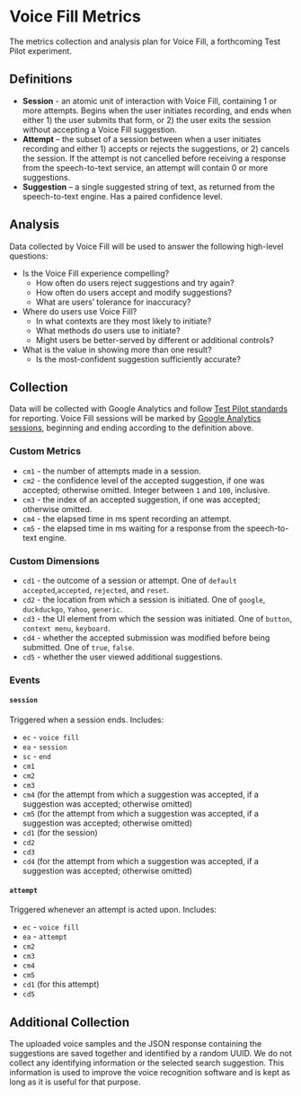 # Voice Fill Metrics
The metrics collection and analysis plan for Voice Fill, a forthcoming Test Pilot experiment.

## Definitions
- **Session** - an atomic unit of interaction with Voice Fill, containing 1 or more attempts. Begins when the user initiates recording, and ends when either 1) the user submits that form, or 2) the user exits the session without accepting a Voice Fill suggestion.
- **Attempt** – the subset of a session between when a user initiates recording and either 1) accepts or rejects the suggestions, or 2) cancels the session. If the attempt is not cancelled before receiving a response from the speech-to-text service, an attempt will contain 0 or more suggestions.
- **Suggestion** – a single suggested string of text, as returned from the speech-to-text engine. Has a paired confidence level.

## Analysis
Data collected by Voice Fill will be used to answer the following high-level questions:

- Is the Voice Fill experience compelling?
	- How often do users reject suggestions and try again?
	- How often do users accept and modify suggestions?
	- What are users’ tolerance for inaccuracy?
- Where do users use Voice Fill?
	- In what contexts are they most likely to initiate?
	- What methods do users use to initiate?
	- Might users be better-served by different or additional controls?
- What is the value in showing more than one result?
	- Is the most-confident suggestion sufficiently accurate?

## Collection
Data will be collected with Google Analytics and follow [Test Pilot standards](https://github.com/mozilla/testpilot/blob/master/docs/experiments/ga.md) for reporting. Voice Fill sessions will be marked by [Google Analytics sessions](https://developers.google.com/analytics/devguides/collection/protocol/v1/parameters#session), beginning and ending according to the definition above.

### Custom Metrics
- `cm1` - the number of attempts made in a session.
- `cm2` - the confidence level of the accepted suggestion, if one was accepted; otherwise omitted. Integer between `1` and `100`, inclusive.
- `cm3` - the index of an accepted suggestion, if one was accepted; otherwise omitted.
- `cm4` - the elapsed time in ms spent recording an attempt.
- `cm5` - the elapsed time in ms waiting for a response from the speech-to-text engine.

### Custom Dimensions
- `cd1` - the outcome of a session or attempt. One of `default accepted`,`accepted`, `rejected`, and `reset`.
- `cd2` - the location from which a session is initiated. One of `google`, `duckduckgo`, `Yahoo`, `generic`.
- `cd3` - the UI element from which the session was initiated. One of `button`, `context menu`, `keyboard`.
- `cd4` - whether the accepted submission was modified before being submitted. One of `true`, `false`.
- `cd5` - whether the user viewed additional suggestions.

### Events

#### `session`
Triggered when a session ends. Includes:

- `ec` - `voice fill`
- `ea` - `session`
- `sc` - `end`
- `cm1`
- `cm2`
- `cm3`
- `cm4` (for the attempt from which a suggestion was accepted, if a suggestion was accepted; otherwise omitted)
- `cm5` (for the attempt from which a suggestion was accepted, if a suggestion was accepted; otherwise omitted)
- `cd1` (for the session)
- `cd2`
- `cd3`
- `cd4` (for the attempt from which a suggestion was accepted, if a suggestion was accepted; otherwise omitted)

#### `attempt`
Triggered whenever an attempt is acted upon. Includes:

- `ec` - `voice fill`
- `ea` - `attempt`
- `cm2`
- `cm3`
- `cm4`
- `cm5`
- `cd1` (for this attempt)
- `cd5`

## Additional Collection
The uploaded voice samples and the JSON response containing the suggestions are
saved together and identified by a random UUID.  We do not collect any
identifying information or the selected search suggestion.  This information is
used to improve the voice recognition software and is kept as long as it is
useful for that purpose.
